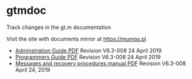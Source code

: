 # gtmdoc
Track changes in the gt.m documentation

Visit the site with documents mirror at https://mumps.pl


* [Adminstration Guide PDF](https://github.com/szydell/gtmdoc/blob/master/books/ao/UNIX_manual/ao_UNIX_screen.pdf) Revision V6.3-008 24 April 2019
* [Programmers Guide PDF](https://github.com/szydell/gtmdoc/blob/master/books/pg/UNIX_manual/pg_UNIX_screen.pdf) Revision V6.3-008 24 April 2019
* [Messages and recovery procedures manual PDF](https://github.com/szydell/gtmdoc/blob/master/books/mr/manual/mr_screen.pdf) Revision V6.3-008 April 24, 2019
